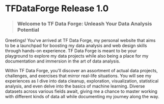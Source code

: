 # TFDataForge Release 1.0
> ### Welcome to TF Data Forge: Unleash Your Data Analysis Potential

Greetings! You've arrived at TF Data Forge, my personal website that aims to be a launchpad for boosting my data analysis and web design skills through hands-on experience. TF Data Forge is meant to be your playground to explore my data projects while also being a place for my documentation and immersion in the art of data analysis.

Within TF Data Forge, you'll discover an assortment of actual data projects, challenges, and exercises that mirror real-life situations. You will see my experiences as I dive into data cleanup, exploration, visualization, statistical analysis, and even delve into the basics of machine learning. Diverse datasets across various fields await, giving me a chance to master working with different kinds of data all while documenting my journey along the way.
